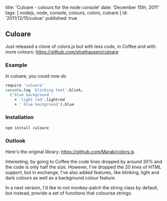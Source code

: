 title: 'Culoare - colours for the node console'
date: 'December 15th, 2011'
tags: [ nodejs, node, console, colours, colors, culoare ]
id: '2011/12/15/culoar'
published: true


## Culoare

Just released a clone of colors.js but with less code, in Coffee and with more colours:
https://github.com/strathausen/culoare

### Example

In culoare, you could now do

```coffee
require 'culoare'
console.log 'blinking text'.blink,
  ('blue background '
    + 'light red'.lightred
    + ' blue background').blue
```

### Installation

    npm install culoare

### Outlook

Here's the original library:
https://github.com/Marak/colors.js

Interesting, by going to Coffee the code lines dropped by around 30% and the code is only half the size. However, I've dropped the 20 lines of HTML support, but in exchange, I've also added features, like blinking, light and dark colours as well as a background colour feature.

In a next version, I'd like to not monkey-patch the string class by default, but instead, provide a set of functions that colourise strings.
